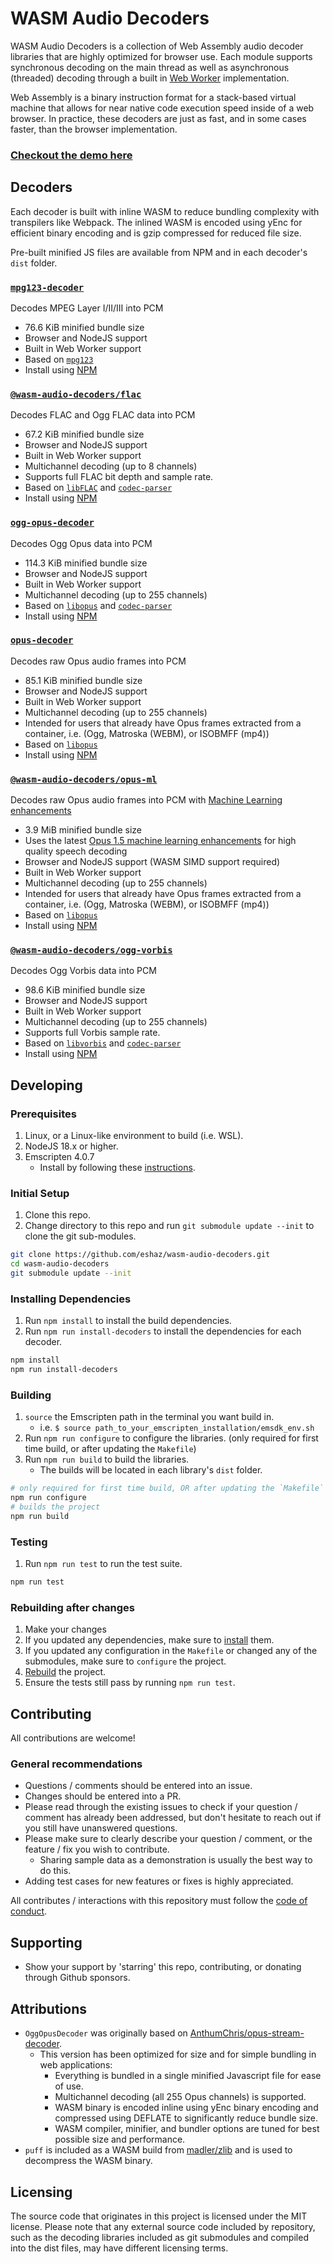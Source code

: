 # WASM Audio Decoders

WASM Audio Decoders is a collection of Web Assembly audio decoder libraries that are highly optimized for browser use. Each module supports synchronous decoding on the main thread as well as asynchronous (threaded) decoding through a built in [Web Worker](https://developer.mozilla.org/en-US/docs/Web/API/Web_Workers_API) implementation.

Web Assembly is a binary instruction format for a stack-based virtual machine that allows for near native code execution speed inside of a web browser. In practice, these decoders are just as fast, and in some cases faster, than the browser implementation.

### [Checkout the demo here](https://eshaz.github.io/wasm-audio-decoders/)

## Decoders

Each decoder is built with inline WASM to reduce bundling complexity with transpilers like Webpack. The inlined WASM is encoded using yEnc for efficient binary encoding and is gzip compressed for reduced file size.

Pre-built minified JS files are available from NPM and in each decoder's `dist` folder.

### [`mpg123-decoder`](src/mpg123-decoder)
Decodes MPEG Layer I/II/III into PCM
  * 76.6 KiB minified bundle size
  * Browser and NodeJS support
  * Built in Web Worker support
  * Based on [`mpg123`](https://www.mpg123.de/)
  * Install using [NPM](https://www.npmjs.com/package/mpg123-decoder)

### [`@wasm-audio-decoders/flac`](src/flac)
Decodes FLAC and Ogg FLAC data into PCM
  * 67.2 KiB minified bundle size
  * Browser and NodeJS support
  * Built in Web Worker support
  * Multichannel decoding (up to 8 channels)
  * Supports full FLAC bit depth and sample rate.
  * Based on [`libFLAC`](https://github.com/xiph/flac) and [`codec-parser`](https://github.com/eshaz/codec-parser)
  * Install using [NPM](https://www.npmjs.com/package/@wasm-audio-decoders/flac)

### [`ogg-opus-decoder`](src/ogg-opus-decoder)
Decodes Ogg Opus data into PCM
  * 114.3 KiB minified bundle size
  * Browser and NodeJS support
  * Built in Web Worker support
  * Multichannel decoding (up to 255 channels)
  * Based on [`libopus`](https://github.com/xiph/opus) and [`codec-parser`](https://github.com/eshaz/codec-parser)
  * Install using [NPM](https://www.npmjs.com/package/ogg-opus-decoder)

### [`opus-decoder`](src/opus-decoder)
Decodes raw Opus audio frames into PCM
  * 85.1 KiB minified bundle size
  * Browser and NodeJS support
  * Built in Web Worker support
  * Multichannel decoding (up to 255 channels)
  * Intended for users that already have Opus frames extracted from a container, i.e. (Ogg, Matroska (WEBM), or ISOBMFF (mp4))
  * Based on [`libopus`](https://github.com/xiph/opus)
  * Install using [NPM](https://www.npmjs.com/package/opus-decoder)

### [`@wasm-audio-decoders/opus-ml`](src/opus-ml)
Decodes raw Opus audio frames into PCM with [Machine Learning enhancements](https://opus-codec.org/demo/opus-1.5/)
  * 3.9 MiB minified bundle size
  * Uses the latest [Opus 1.5 machine learning enhancements](https://opus-codec.org/demo/opus-1.5/) for high quality speech decoding
  * Browser and NodeJS support (WASM SIMD support required)
  * Built in Web Worker support
  * Multichannel decoding (up to 255 channels)
  * Intended for users that already have Opus frames extracted from a container, i.e. (Ogg, Matroska (WEBM), or ISOBMFF (mp4))
  * Based on [`libopus`](https://github.com/xiph/opus)
  * Install using [NPM](https://www.npmjs.com/package/opus-decoder)

### [`@wasm-audio-decoders/ogg-vorbis`](src/ogg-vorbis)
Decodes Ogg Vorbis data into PCM
  * 98.6 KiB minified bundle size
  * Browser and NodeJS support
  * Built in Web Worker support
  * Multichannel decoding (up to 255 channels)
  * Supports full Vorbis sample rate.
  * Based on [`libvorbis`](https://github.com/xiph/vorbis) and [`codec-parser`](https://github.com/eshaz/codec-parser)
  * Install using [NPM](https://www.npmjs.com/@wasm-audio-decoders/ogg-vorbis)

## Developing

### Prerequisites
1. Linux, or a Linux-like environment to build (i.e. WSL).
1. NodeJS 18.x or higher.
1. Emscripten 4.0.7
   * Install by following these [instructions](https://kripken.github.io/emscripten-site/docs/getting_started/downloads.html#installation-instructions).

### Initial Setup
1. Clone this repo.
1. Change directory to this repo and run `git submodule update --init` to clone the git sub-modules.

```sh
git clone https://github.com/eshaz/wasm-audio-decoders.git
cd wasm-audio-decoders
git submodule update --init
```

### Installing Dependencies
1. Run `npm install` to install the build dependencies.
1. Run `npm run install-decoders` to install the dependencies for each decoder.

```sh
npm install
npm run install-decoders
```

### Building
1. `source` the Emscripten path in the terminal you want build in.
   * i.e. `$ source path_to_your_emscripten_installation/emsdk_env.sh`
1. Run `npm run configure` to configure the libraries. (only required for first time build, or after updating the `Makefile`)
1. Run `npm run build` to build the libraries.
   * The builds will be located in each library's `dist` folder.

```sh
# only required for first time build, OR after updating the `Makefile`
npm run configure
# builds the project
npm run build
```

### Testing
1. Run `npm run test` to run the test suite.

```sh
npm run test
```

### Rebuilding after changes
1. Make your changes
1. If you updated any dependencies, make sure to [install](#installing-dependencies) them.
1. If you updated any configuration in the `Makefile` or changed any of the submodules, make sure to `configure` the project.
1. [Rebuild](#building) the project.
1. Ensure the tests still pass by running `npm run test`.

## Contributing

All contributions are welcome!

### General recommendations

* Questions / comments should be entered into an issue.
* Changes should be entered into a PR.
* Please read through the existing issues to check if your question / comment has already been addressed, but don't hesitate to reach out if you still have unanswered questions.
* Please make sure to clearly describe your question / comment, or the feature / fix you wish to contribute.
  * Sharing sample data as a demonstration is usually the best way to do this.
* Adding test cases for new features or fixes is highly appreciated.

All contributes / interactions with this repository must follow the [code of conduct](docs/CODE_OF_CONDUCT.md).

## Supporting

* Show your support by 'starring' this repo, contributing, or donating through Github sponsors.

## Attributions

* `OggOpusDecoder` was originally based on [AnthumChris/opus-stream-decoder](https://github.com/AnthumChris/opus-stream-decoder).
  * This version has been optimized for size and for simple bundling in web applications:
    * Everything is bundled in a single minified Javascript file for ease of use.
    * Multichannel decoding (all 255 Opus channels) is supported.
    * WASM binary is encoded inline using yEnc binary encoding and compressed using DEFLATE to significantly reduce bundle size.
    * WASM compiler, minifier, and bundler options are tuned for best possible size and performance.
* `puff` is included as a WASM build from [madler/zlib](https://github.com/madler/zlib/tree/master/contrib/puff) and is used to decompress the WASM binary.

## Licensing

The source code that originates in this project is licensed under the MIT license. Please note that any external source code included by repository, such as the decoding libraries included as git submodules and compiled into the dist files, may have different licensing terms.
